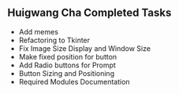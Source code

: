 ## Huigwang Cha Completed Tasks
* Add memes
* Refactoring to Tkinter
* Fix Image Size Display and Window Size
* Make fixed position for button
* Add Radio buttons for Prompt
* Button Sizing and Positioning
* Required Modules Documentation
